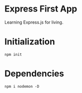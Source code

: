 # Express First App

Learning Express.js for living.

# Initialization
```
npm init
```

# Dependencies
```
npm i nodemon -D
```
